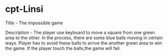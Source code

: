 # cpt-Linsi
Title - The impossible game 

Description - 
The player use keyboard to move a square from one green area to the other.
In the process, there are some blue balls moving in certain ways.
Player has to avoid these balls to arrive the another green area to win the game.
If the player touch the balls,the game will fail.
